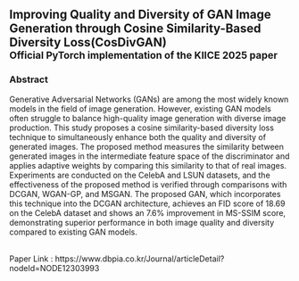 ## Improving Quality and Diversity of GAN Image Generation through Cosine Similarity-Based Diversity Loss(CosDivGAN) <br><sub>Official PyTorch implementation of the KIICE 2025 paper</sub>
### <b>Abstract</b> <br>
Generative Adversarial Networks (GANs) are among the most widely known models in the field of image generation. However, existing GAN models often struggle to balance high-quality image generation with diverse image production. This study proposes a cosine similarity-based diversity loss technique to simultaneously enhance both the quality and diversity of generated images. The proposed method measures the similarity between generated images in the intermediate feature space of the discriminator and applies adaptive weights by comparing this similarity to that of real images. Experiments are conducted on the CelebA and LSUN datasets, and the effectiveness of the proposed method is verified through comparisons with DCGAN, WGAN-GP, and MSGAN. The proposed GAN, which incorporates this technique into the DCGAN architecture, achieves an FID score of 18.69 on the CelebA dataset and shows an 7.6% improvement in MS-SSIM score, demonstrating superior performance in both image quality and diversity compared to existing GAN models.

<br>
Paper Link : https://www.dbpia.co.kr/Journal/articleDetail?nodeId=NODE12303993
